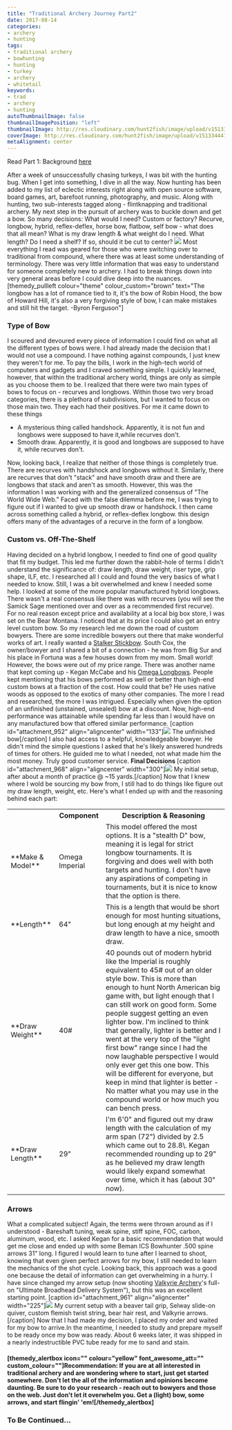 ```yaml
---
title: "Traditional Archery Journey Part2"
date: 2017-08-14
categories:
- archery 
- hunting
tags:
- traditional archery
- bowhunting
- hunting
- turkey
- archery
- whitetail
keywords:
- trad 
- archery 
- hunting 
autoThumbnailImage: false
thumbnailImagePosition: "left"
thumbnailImage: http://res.cloudinary.com/hunt2fish/image/upload/v1513344415/pri-bg-post-house-deer_lt8nhl.jpg 
coverImage: http://res.cloudinary.com/hunt2fish/image/upload/v1513344415/pri-bg-post-house-deer_lt8nhl.jpg 
metaAlignment: center
---
```

Read Part 1: Background [here](http://wp.me/p8hmwR-cv) 

After a week of unsuccessfully chasing turkeys, I was bit with the hunting bug. When I get into something, I dive in all the way. Now hunting has been added to my list of eclectic interests right along with open source software, board games, art, barefoot running, photography, and music. Along with hunting, two sub-interests tagged along - flintknapping and traditional archery. My next step in the pursuit of archery was to buckle down and get a bow. So many decisions: What would I need? Custom or factory? Recurve, longbow, hybrid, reflex-deflex, horse bow, flatbow, self bow - what does that all mean? What is my draw length & what weight do I need. What length? Do I need a shelf? If so, should it be cut to center? ![](http://www.hunt2fishoutdoors.com/wp-content/uploads/2017/08/stalkerbows2-300x89.jpg) Most everything I read was geared for those who were switching over to traditional from compound, where there was at least some
understanding of terminology. There was very little information that was easy to understand for someone completely new to archery. I had to break things down into very general areas before I could dive deep into the nuances. [themedy_pullleft colour="theme" colour_custom="brown" text="The longbow has a lot of romance tied to it, it's the bow of Robin Hood, the bow of Howard Hill, it's also a very forgiving style of bow, I can make mistakes and still hit the target. -Byron Ferguson"]

### Type of Bow

I scoured and devoured every piece of information I could find on what all the different types of bows were. I had already made the decision that I would not use a compound. I have nothing against compounds, I just knew they weren't for me. To pay the bills, I work in the high-tech world of computers and gadgets and I craved something simple. I quickly learned, however, that within the traditional archery world, things are only as simple as you choose them to be. I realized that
there were two main types of bows to focus on - recurves and longbows. Within those two very broad categories, there is a plethora of subdivisions, but I wanted to focus on those main two. They each had their positives. For me it came down to these things

*   A mysterious thing called handshock. Apparently, it is not fun and longbows were supposed to have it,while recurves don't.
*   Smooth draw. Apparently, it is good and longbows are supposed to have it, while recurves don't.

Now, looking back, I realize that neither of those things is completely true. There are recurves with handshock and longbows without it. Similarly, there are recurves that don't "stack" and have smooth draw and there are longbows that stack and aren't as smooth. However, this was the information I was working with and the generalized consensus of "The World Wide Web." Faced with the false dilemma before me, I was trying to figure out if I wanted to give up smooth draw or handshock. I then came
across something called a hybrid, or reflex-deflex longbow. this design offers many of the advantages of a recurve in the form of a longbow.

### Custom vs. Off-The-Shelf

Having decided on a hybrid longbow, I needed to find one of good quality that fit my budget. This led me further down the rabbit-hole of terms I didn't understand the significance of: draw length, draw weight, riser type, grip shape, ILF, etc. I researched all I could and found the very basics of what I needed to know. Still, I was a bit overwhelmed and knew I needed some help. I looked at some of the more popular manufactured hybrid longbows. There wasn't a real consensus like there
was with recurves (you will see the Samick Sage mentioned over and over as a recommended first recurve). For no real reason except price and availability at a local big box store, I was set on the Bear Montana. I noticed that at its price I could also get an entry level custom bow. So my research led me down the road of custom bowyers. There are some incredible bowyers out there that make wonderful works of art. I really wanted a [Stalker Stickbow](http://stalkerstickbows.com/). South Cox,
the owner/bowyer and I shared a bit of a connection - he was from Big Sur and his place in Fortuna was a few houses down from my mom. Small world! However, the bows were out of my price range. There was another name that kept coming up - Kegan McCabe and his [Omega Longbows](http://omegalongbows.webs.com/). People kept mentioning that his bows performed as well or better than high-end custom bows at a fraction of the cost. How could that be? He uses native woods as opposed to the
exotics of many other companies. The more I read and researched, the more I was intrigued. Especially when given the option of an unfinished (unstained, unsealed) bow at a discount. Now, high-end performance was attainable while spending far less than I would have on any manufactured bow that offered similar performance. [caption id="attachment_952" align="aligncenter" width="133"]![](http://www.hunt2fishoutdoors.com/wp-content/uploads/2017/08/flat-grip-133x300.jpg) The unfinished
bow[/caption] I also had access to a helpful, knowledgeable bowyer. He didn't mind the simple questions I asked that he's likely answered hundreds of times for others. He guided me to what I needed, not what made him the most money. Truly good customer service. **Final Decisions** [caption id="attachment_968" align="aligncenter" width="300"]![](http://www.hunt2fishoutdoors.com/wp-content/uploads/2017/08/yearago-300x225.jpg) My initial setup, after about a month of practice @ ~15
yards.[/caption] Now that I knew where I wold be sourcing my bow from, I still had to do things like figure out my draw length, weight, etc. Here's what I ended up with and the reasoning behind each part:

<table class="tg">

<tbody>

<tr>

<th class="tg-yw4l"></th>

<th class="tg-9hbo">Component</th>

<th class="tg-9hbo">Description & Reasoning</th>

</tr>

<tr>

<td class="tg-9hbo">**Make & Model**</td>

<td class="tg-yw4l">Omega Imperial</td>

<td class="tg-yw4l">This model offered the most options. It is a "stealth D" bow, meaning it is legal for strict longbow tournaments. It is forgiving and does well with both targets and hunting. I don't have any aspirations of competing in tournaments, but it is nice to know that the option is there.</td>

</tr>

<tr>

<td class="tg-9hbo">**Length**</td>

<td class="tg-yw4l">64"</td>

<td class="tg-yw4l">This is a length that would be short enough for most hunting situations, but long enough at my height and draw length to have a nice, smooth draw.</td>

</tr>

<tr>

<td class="tg-9hbo">**Draw Weight**</td>

<td class="tg-yw4l">40#</td>

<td class="tg-yw4l">40 pounds out of modern hybrid like the Imperial is roughly equivalent to 45# out of an older style bow. This is more than enough to hunt North American big game with, but light enough that I can still work on good form. Some people suggest getting an even lighter bow. I'm inclined to think that generally, lighter is better and I went at the very top of the "light first bow" range since I had the now laughable perspective I would only ever get this one bow. This will be
different for everyone, but keep in mind that lighter is better - No matter what you may use in the compound world or how much you can bench press.</td>

</tr>

<tr>

<td class="tg-9hbo">**Draw Length**</td>

<td class="tg-yw4l">29"</td>

<td class="tg-yw4l">I'm 6'0" and figured out my draw length with the calculation of my arm span (72") divided by 2.5 which came out to 28.8\. Kegan recommended rounding up to 29" as he believed my draw length would likely expand somewhat over time, which it has (about 30" now).</td>

</tr>

</tbody>

</table>

### Arrows

What a complicated subject! Again, the terms were thrown around as if I understood - Bareshaft tuning, weak spine, stiff spine, FOC, carbon, aluminum, wood, etc. I asked Kegan for a basic recommendation that would get me close and ended up with some Beman ICS Bowhunter .500 spine arrows 31" long. I figured I would learn to tune after I learned to shoot, knowing that even given perfect arrows for my bow, I still needed to learn the mechanics of the shot cycle. Looking back, this approach was
a good one because the detail of information can get overwhelming in a hurry. I have since changed my arrow setup (now shooting [Valkyrie Archery](https://www.valkyriearchery.com/)'s full-on "Ultimate Broadhead Delivery System"), but this was an excellent starting point. [caption id="attachment_961" align="aligncenter" width="225"]![](http://www.hunt2fishoutdoors.com/wp-content/uploads/2017/08/IMG_9364-225x300.jpg) My current setup with a beaver tail grip, Selway slide-on quiver, custom
flemish twist string, bear hair rest, and Valkyrie arrows.[/caption] Now that I had made my decision, I placed my order and waited for my bow to arrive.In the meantime, I needed to study and prepare myself to be ready once my bow was ready. About 6 weeks later, it was shipped in a nearly indestructible PVC tube ready for me to sand and stain.

#### [themedy_alertbox icon="" colour="yellow" font_awesome_att="" custom_colour=""]Recommendation: If you are at all interested in traditional archery and are wondering where to start, just get started somewhere. Don't let the all of the information and opinions become daunting. Be sure to do your research - reach out to bowyers and those on the web. Just don't let it overwhelm you. Get a (light) bow, some arrows, and start flingin' 'em![/themedy_alertbox]

### To Be Continued...
